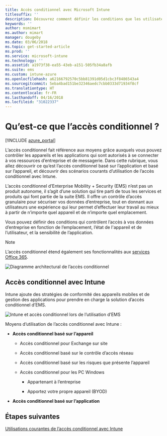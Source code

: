 ```yaml
---
title: Accès conditionnel avec Microsoft Intune
titlesuffix: ''
description: Découvrez comment définir les conditions que les utilisateurs, appareils et applications doivent respecter pour accéder aux ressources d’entreprise dans Microsoft Intune.
keywords: ''
author: msmimart
ms.author: mimart
manager: dougeby
ms.date: 03/06/2018
ms.topic: get-started-article
ms.prod: ''
ms.service: microsoft-intune
ms.technology: ''
ms.assetid: a1973f38-ea55-43eb-a151-505fb34a8afb
ms.suite: ems
ms.custom: intune-azure
ms.openlocfilehash: a62166792570c5bb81391d05d1cbc3f8486543a4
ms.sourcegitcommit: 5eba4bad151be32346aedc7cbb0333d71934f8cf
ms.translationtype: HT
ms.contentlocale: fr-FR
ms.lasthandoff: 04/16/2018
ms.locfileid: "31022337"
---
```

# <a name="whats-conditional-access"></a>Qu’est-ce que l’accès conditionnel ?

[!INCLUDE [azure_portal](./includes/azure_portal.md)]

L’accès conditionnel fait référence aux moyens grâce auxquels vous pouvez contrôler les appareils et les applications qui sont autorisés à se connecter à vos ressources d’entreprise et de messagerie. Dans cette rubrique, vous allez découvrir ce qu’est l’accès conditionnel basé sur l’application et basé sur l’appareil, et découvrir des scénarios courants d’utilisation de l’accès conditionnel avec Intune.

L’accès conditionnel d’Enterprise Mobility + Security (EMS) n’est pas un produit autonome, il s’agit d’une solution qui tire parti de tous les services et produits qui font partie de la suite EMS. Il offre un contrôle d’accès granulaire pour sécuriser vos données d’entreprise, tout en donnant aux utilisateurs une expérience qui leur permet d’effectuer leur travail au mieux à partir de n’importe quel appareil et de n’importe quel emplacement.

Vous pouvez définir des conditions qui contrôlent l’accès à vos données d’entreprise en fonction de l’emplacement, l’état de l'appareil et de l’utilisateur, et la sensibilité de l’application.

> [!NOTE] 
> L’accès conditionnel étend également ses fonctionnalités aux [services Office 365](https://blogs.technet.microsoft.com/wbaer/2017/02/17/conditional-access-policies-with-sharepoint-online-and-onedrive-for-business/).

![Diagramme architectural de l’accès conditionnel](./media/ca-diagram-1.png)

## <a name="conditional-access-with-intune"></a>Accès conditionnel avec Intune

Intune ajoute des stratégies de conformité des appareils mobiles et de gestion des applications pour prendre en charge la solution d’accès conditionnel d’EMS.

![Intune et accès conditionnel lors de l’utilisation d’EMS](./media/intune-with-ca-1.png)

Moyens d’utilisation de l’accès conditionnel avec Intune :

-   **Accès conditionnel basé sur l’appareil**

    -   Accès conditionnel pour Exchange sur site

    -   Accès conditionnel basé sur le contrôle d’accès réseau

    -   Accès conditionnel basé sur les risques que présente l’appareil

    -   Accès conditionnel pour les PC Windows

        -   Appartenant à l’entreprise

        -   Apportez votre propre appareil (BYOD)

-   **Accès conditionnel basé sur l’application**

## <a name="next-steps"></a>Étapes suivantes

[Utilisations courantes de l’accès conditionnel avec Intune](conditional-access-intune-common-ways-use.md)
